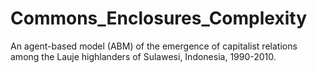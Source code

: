# Commons_Enclosures_Complexity
An agent-based model (ABM) of the emergence of capitalist relations among the Lauje highlanders of Sulawesi, Indonesia, 1990-2010. 
